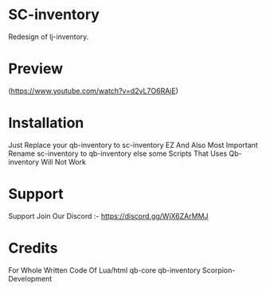 # SC-inventory
Redesign of lj-inventory.

# Preview
(https://www.youtube.com/watch?v=d2vL7O6RAjE)

# Installation
Just Replace your qb-inventory to sc-inventory EZ And Also Most Important Rename sc-inventory to qb-inventory else some Scripts That Uses Qb-inventory Will Not Work

# Support
Support Join Our Discord :- https://discord.gg/WjX6ZArMMJ

# Credits
For Whole Written Code Of Lua/html qb-core qb-inventory Scorpion-Development
